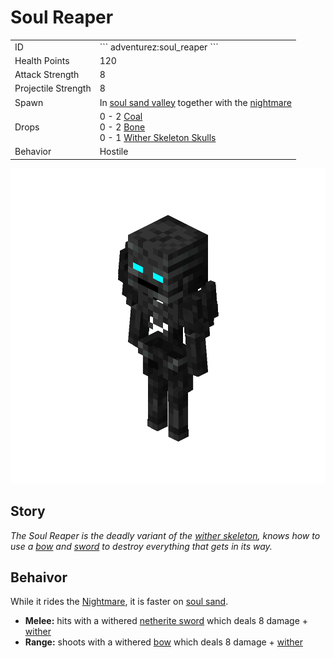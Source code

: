 # Soul Reaper
<div class="combi">
<div class="divthing">
<table class="tablething">
    <tbody>
        <tr>
            <td class="first-column">ID</td>
            <td class="second-column">
            ```
            adventurez:soul_reaper
            ```
            </td>
        </tr>
        <tr id="linear-top">
            <td class="first-column">Health Points</td>
            <td class="second-column">120</td>
        </tr>
        <tr id="linear-top">
            <td class="first-column">Attack Strength</td>
            <td class="second-column">8</td>
        </tr>
        <tr id="linear-top">
            <td class="first-column">Projectile Strength</td>
            <td class="second-column">8</td>
        </tr>
        <tr id="linear-top">
            <td class="first-column">Spawn</td>
            <td class="second-column">In <a href="https://minecraft.fandom.com/wiki/Swamp" target="_blank">soul sand valley</a> together with the <a href="../Nightmare/">nightmare</a></td>
        </tr>
        <tr id="linear-top">
            <td class="first-column">Drops</td>
            <td class="second-column">0 - 2 <a href="https://minecraft.fandom.com/wiki/Coal" target="_blank">Coal</a><br>0 - 2 <a href="https://minecraft.fandom.com/wiki/Bone" target="_blank">Bone</a><br>0 - 1 <a href="https://minecraft.fandom.com/wiki/Head" target="_blank">Wither Skeleton Skulls</a></td>
        </tr>
        <tr id="linear-top">
            <td class="first-column">Behavior</td>
            <td class="second-column">Hostile</td>
        </tr>
    </tbody>
</table>
</div>
<div class="div-img-center">
<img src="../../../../assets/adventurez/entities/soul_reaper.png" loading="lazy" />
</div>
</div>

## Story

*The Soul Reaper is the deadly variant of the <a href="https://minecraft.fandom.com/wiki/Wither_Skeleton" target="_blank">wither skeleton</a>, knows how to use a <a href="https://minecraft.fandom.com/wiki/Bow" target="_blank">bow</a> and <a href="https://minecraft.fandom.com/wiki/Sword" target="_blank">sword</a> to destroy everything that gets in its way.*

## Behaivor

While it rides the <a href="https://globoxwiki.com/mods/adventurez/nightmare/" target="_blank">Nightmare</a>, it is faster on <a href="https://minecraft.fandom.com/wiki/Soul_Sand" target="_blank">soul sand</a>.

* **Melee:** hits with a withered <a href="https://minecraft.fandom.com/wiki/Sword" target="_blank">netherite sword</a> which deals 8 damage + <a href="https://globoxwiki.com/mods/adventurez/soul-reaper/" target="_blank">wither</a>
* **Range:** shoots with a withered <a href="https://minecraft.fandom.com/wiki/Bow" target="_blank">bow</a> which deals 8 damage + <a href="https://globoxwiki.com/mods/adventurez/soul-reaper/" target="_blank">wither</a>